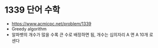 # 1339 단어 수학

- https://www.acmicpc.net/problem/1339
- Greedy algorithm
- 알파벳의 개수가 많을 수록 큰 수로 배정하면 됨, 개수는 십의자리 A 면 A 10개 로 센다
